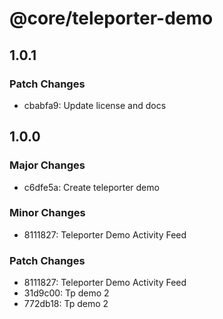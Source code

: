 # @core/teleporter-demo

## 1.0.1

### Patch Changes

- cbabfa9: Update license and docs

## 1.0.0

### Major Changes

- c6dfe5a: Create teleporter demo

### Minor Changes

- 8111827: Teleporter Demo Activity Feed

### Patch Changes

- 8111827: Teleporter Demo Activity Feed
- 31d9c00: Tp demo 2
- 772db18: Tp demo 2
